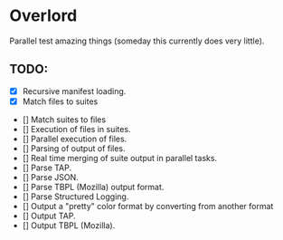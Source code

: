 # Overlord

Parallel test amazing things (someday this currently does very little).

## TODO:

  - [x] Recursive manifest loading.
  - [x] Match files to suites
  - []  Match suites to files
  - []  Execution of files in suites.
  - []  Parallel execution of files.
  - []  Parsing of output of files.
  - []  Real time merging of suite output in parallel tasks.
  - []  Parse TAP.
  - []  Parse JSON.
  - []  Parse TBPL (Mozilla) output format.
  - []  Parse Structured Logging.
  - []  Output a "pretty" color format by converting from another format
  - []  Output TAP.
  - []  Output TBPL (Mozilla).
